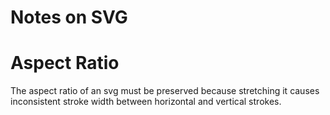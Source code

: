 Notes on SVG
============


# Aspect Ratio
The aspect ratio of an svg must be preserved because stretching it causes inconsistent stroke width between horizontal and vertical strokes.

